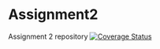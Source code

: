 # Assignment2
Assignment 2 repository
[![Coverage Status](https://coveralls.io/repos/github/Cis8/Assignment2/badge.png?branch=master)](https://coveralls.io/github/Cis8/Assignment2?branch=master)
